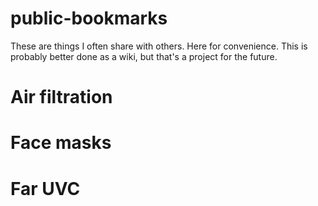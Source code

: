 # public-bookmarks
These are things I often share with others. Here for convenience.
This is probably better done as a wiki, but that's a project for the future.


# Air filtration



# Face masks





# Far UVC
